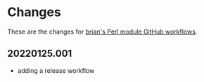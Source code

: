 # Changes

These are the changes for [brian's Perl module GitHub workflows](https://github.com/briandfoy/github_actions).

## 20220125.001

* adding a release workflow
